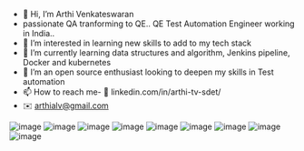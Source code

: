- 👋 Hi, I’m Arthi Venkateswaran
- passionate QA tranforming to QE.. QE Test Automation Engineer working in India..
- 👀 I’m interested in learning new skills to add to my tech stack
- 🌱 I’m currently learning data structures and algorithm, Jenkins pipeline, Docker and kubernetes
- 💞️ I’m an open source enthusiast looking to deepen my skills in Test automation 
- 📫 How to reach me- :link: linkedin.com/in/arthi-tv-sdet/
- :envelope: arthialv@gmail.com



![image](https://user-images.githubusercontent.com/60561674/195902154-cf724ca9-cf09-4d17-beab-c815fd76a512.png)
![image](https://user-images.githubusercontent.com/60561674/195902442-5a3d0807-29ff-4e56-90dd-3724350dcb70.png)
![image](https://user-images.githubusercontent.com/60561674/195902542-17378799-f1bc-4eff-ab93-e901fd0c2e6d.png)
![image](https://user-images.githubusercontent.com/60561674/195902606-c148fcf2-2dba-43d4-bffb-5c7ad0f9179e.png)
![image](https://user-images.githubusercontent.com/60561674/195902691-8f8dda1c-3d25-4d4f-8dff-7493405911f0.png)
![image](https://user-images.githubusercontent.com/60561674/195902772-bf2f4735-1a9a-4a53-b1b1-85a2fe93af80.png)
![image](https://user-images.githubusercontent.com/60561674/195902805-4e34dac2-6230-4328-bd0f-3ec68f0c2c91.png)
![image](https://user-images.githubusercontent.com/60561674/195902862-e53d5326-0fa4-4592-ac1e-52171e97849d.png)
![image](https://user-images.githubusercontent.com/60561674/195903553-37e21e9a-72a1-4d8d-82bb-8776620e19c6.png)





<!---arthi-tv-sdet/arthi-tv-sdet is a ✨ special ✨ repository because its `README.md` (this file) appears on your GitHub profile.
You can click the Preview link to take a look at your changes.
--->
